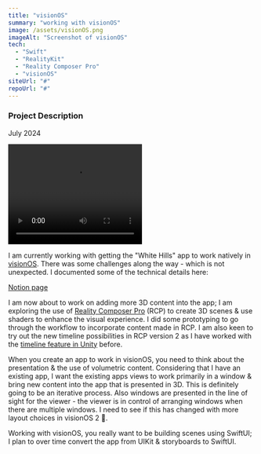 ```yaml
---
title: "visionOS"
summary: "working with visionOS"
image: /assets/visionOS.png
imageAlt: "Screenshot of visionOS"
tech:
  - "Swift"
  - "RealityKit"
  - "Reality Composer Pro"
  - "visionOS"
siteUrl: "#"
repoUrl: "#"
---
```


### Project Description

July 2024

<video width="273" height="204" autoplay loop>
  <source src="/assets/visionOS.mp4" type="video/mp4">
  Your browser does not support the video tag.
</video>

I am currently working with getting the "White Hills" app to work natively in [visionOS](https://developer.apple.com/visionos/).  There was some challenges along the way - which is not unexpected.  I documented some of the technical details here:

[Notion page](https://false-balmoral-27e.notion.site/Porting-UI-Kit-apps-to-visionOS-8f53bd7e66c74a07872c86d929eb4fa1?pvs=4)

I am now about to work on adding more 3D content into the app; I am exploring the use of [Reality Composer Pro](https://developer.apple.com/augmented-reality/tools/) (RCP) to create 3D scenes & use shaders to enhance the visual experience.  I did some prototyping to go through the workflow to incorporate content made in RCP.  I am also keen to try out the new timeline possibilities in RCP version 2 as I have worked with the [timeline feature in Unity](https://docs.unity3d.com/Packages/com.unity.timeline@1.8/manual/index.html) before.

When you create an app to work in visionOS, you need to think about the presentation & the use of volumetric content.  Considering that I have an existing app, I want the existing apps views to work primarily in a window & bring new content into the app that is presented in 3D.  This is definitely going to be an iterative process. Also windows are presented in the line of sight for the viewer - the viewer is in control of arranging windows when there are multiple windows. I need to see if this has changed with more layout choices in visionOS 2 🤔. 
 
Working with visionOS, you really want to be building scenes using SwiftUI; I plan to over time convert the app from UIKit & storyboards to SwiftUI.
